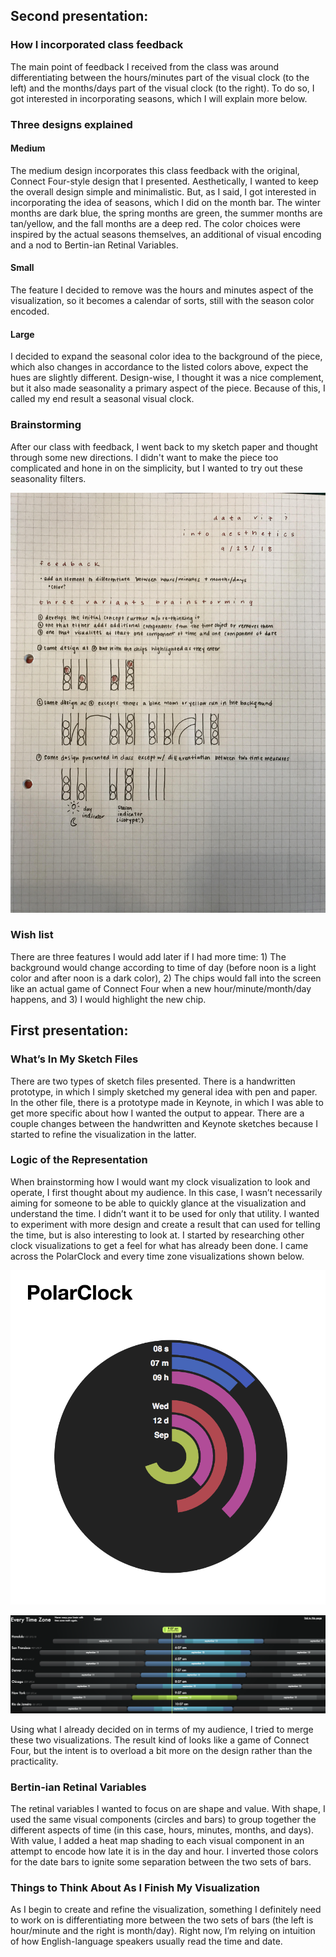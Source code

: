 ## Second presentation:

### How I incorporated class feedback

The main point of feedback I received from the class was around differentiating between the hours/minutes part of the visual clock (to the left) and the months/days part of the visual clock (to the right). To do so, I got interested in incorporating seasons, which I will explain more below.

### Three designs explained

#### Medium

The medium design incorporates this class feedback with the original, Connect Four-style design that I presented. Aesthetically, I wanted to keep the overall design simple and minimalistic. But, as I said, I got interested in incorporating the idea of seasons, which I did on the month bar. The winter months are dark blue, the spring months are green, the summer months are tan/yellow, and the fall months are a deep red. The color choices were inspired by the actual seasons themselves, an additional of visual encoding and a nod to Bertin-ian Retinal Variables.

#### Small

The feature I decided to remove was the hours and minutes aspect of the visualization, so it becomes a calendar of sorts, still with the season color encoded.

#### Large

I decided to expand the seasonal color idea to the background of the piece, which also changes in accordance to the listed colors above, expect the hues are slightly different. Design-wise, I thought it was a nice complement, but it also made seasonality a primary aspect of the piece. Because of this, I called my end result a seasonal visual clock.

### Brainstorming

After our class with feedback, I went back to my sketch paper and thought through some new directions. I didn't want to make the piece too complicated and hone in on the simplicity, but I wanted to try out these seasonality filters.

![New Brainstorming](brainstorming2.jpg "Brainstorming Part II")

### Wish list

There are three features I would add later if I had more time: 1) The background would change according to time of day (before noon is a light color and after noon is a dark color), 2) The chips would fall into the screen like an actual game of Connect Four when a new hour/minute/month/day happens, and 3) I would highlight the new chip.

## First presentation:

### What’s In My Sketch Files

There are two types of sketch files presented. There is a handwritten prototype, in which I simply sketched my general idea with pen and paper. In the other file, there is a prototype made in Keynote, in which I was able to get more specific about how I wanted the output to appear. There are a couple changes between the handwritten and Keynote sketches because I started to refine the visualization in the latter.

### Logic of the Representation

When brainstorming how I would want my clock visualization to look and operate, I first thought about my audience. In this case, I wasn’t necessarily aiming for someone to be able to quickly glance at the visualization and understand the time. I didn’t want it to be used for only that utility. I wanted to experiment with more design and create a result that can used for telling the time, but is also interesting to look at. I started by researching other clock visualizations to get a feel for what has already been done. I came across the PolarClock and every time zone visualizations shown below.

![PolarClock](polarclock.jpg "PolarClock")

![time_zone](time_zone.jpg "Every Time Zone")

Using what I already decided on in terms of my audience, I tried to merge these two visualizations. The result kind of looks like a game of Connect Four, but the intent is to overload a bit more on the design rather than the practicality.

### Bertin-ian Retinal Variables

The retinal variables I wanted to focus on are shape and value. With shape, I used the same visual components (circles and bars) to group together the different aspects of time (in this case, hours, minutes, months, and days). With value, I added a heat map shading to each visual component in an attempt to encode how late it is in the day and hour. I inverted those colors for the date bars to ignite some separation between the two sets of bars.

### Things to Think About As I Finish My Visualization

As I begin to create and refine the visualization, something I definitely need to work on is differentiating more between the two sets of bars (the left is hour/minute and the right is month/day). Right now, I’m relying on intuition of how English-language speakers usually read the time and date.
